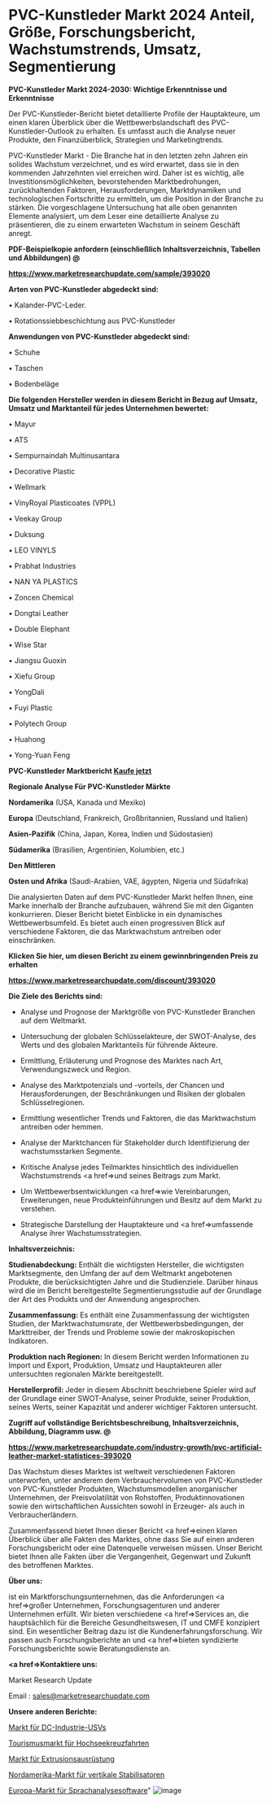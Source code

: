 # PVC-Kunstleder Markt 2024 Anteil, Größe, Forschungsbericht, Wachstumstrends, Umsatz, Segmentierung

<strong>PVC-Kunstleder Markt 2024-2030: Wichtige Erkenntnisse und Erkenntnisse</strong>

Der PVC-Kunstleder-Bericht bietet detaillierte Profile der Hauptakteure, um einen klaren Überblick über die Wettbewerbslandschaft des PVC-Kunstleder-Outlook zu erhalten. Es umfasst auch die Analyse neuer Produkte, den Finanzüberblick, Strategien und Marketingtrends.

PVC-Kunstleder Markt - Die Branche hat in den letzten zehn Jahren ein solides Wachstum verzeichnet, und es wird erwartet, dass sie in den kommenden Jahrzehnten viel erreichen wird. Daher ist es wichtig, alle Investitionsmöglichkeiten, bevorstehenden Marktbedrohungen, zurückhaltenden Faktoren, Herausforderungen, Marktdynamiken und technologischen Fortschritte zu ermitteln, um die Position in der Branche zu stärken. Die vorgeschlagene Untersuchung hat alle oben genannten Elemente analysiert, um dem Leser eine detaillierte Analyse zu präsentieren, die zu einem erwarteten Wachstum in seinem Geschäft anregt.



<strong><b>PDF-Beispielkopie anfordern (einschließlich Inhaltsverzeichnis, Tabellen und Abbildungen) @ </b></strong>

<strong><a href=https://www.marketresearchupdate.com/sample/393020>

<strong>https://www.marketresearchupdate.com/sample/393020</u></a></strong></strong>



<strong>Arten von PVC-Kunstleder abgedeckt sind:</strong>

• Kalander-PVC-Leder.

• Rotationssiebbeschichtung aus PVC-Kunstleder



<strong>Anwendungen von PVC-Kunstleder abgedeckt sind:</strong>

• Schuhe

• Taschen

• Bodenbeläge



<strong>Die folgenden Hersteller werden in diesem Bericht in Bezug auf Umsatz, Umsatz und Marktanteil für jedes Unternehmen bewertet:</strong>

• Mayur

• ATS

• Sempurnaindah Multinusantara

• Decorative Plastic

• Wellmark

• VinyRoyal Plasticoates (VPPL)

• Veekay Group

• Duksung

• LEO VINYLS

• Prabhat Industries

• NAN YA PLASTICS

• Zoncen Chemical

• Dongtai Leather

• Double Elephant

• Wise Star

• Jiangsu Guoxin

• Xiefu Group

• YongDali

• Fuyi Plastic

• Polytech Group

• Huahong

• Yong-Yuan Feng



<strong>PVC-Kunstleder Marktbericht <a href=https://www.marketresearchupdate.com/buynow/393020>Kaufe jetzt</a></strong>



<strong>Regionale Analyse Für PVC-Kunstleder Märkte</strong>



<strong>Nordamerika</strong> (USA, Kanada und Mexiko)



<strong>Europa</strong> (Deutschland, Frankreich, Großbritannien, Russland und Italien)



<strong>Asien-Pazifik</strong> (China, Japan, Korea, Indien und Südostasien)



<strong>Südamerika</strong> (Brasilien, Argentinien, Kolumbien, etc.)



<strong>Den Mittleren</strong> 

<strong>Osten und Afrika</strong> (Saudi-Arabien, VAE, ägypten, Nigeria und Südafrika)

Die analysierten Daten auf dem PVC-Kunstleder Markt helfen Ihnen, eine Marke innerhalb der Branche aufzubauen, während Sie mit den Giganten konkurrieren. Dieser Bericht bietet Einblicke in ein dynamisches Wettbewerbsumfeld. Es bietet auch einen progressiven Blick auf verschiedene Faktoren, die das Marktwachstum antreiben oder einschränken.



<strong>Klicken Sie hier, um diesen Bericht zu einem gewinnbringenden Preis zu erhalten
</strong>

<strong><a href=https://www.marketresearchupdate.com/discount/393020>https://www.marketresearchupdate.com/discount/393020</b></u></strong></a>



<strong>Die Ziele des Berichts sind:</strong>

- Analyse und Prognose der Marktgröße von PVC-Kunstleder Branchen auf dem Weltmarkt.

- Untersuchung der globalen Schlüsselakteure, der SWOT-Analyse, des Werts und des globalen Marktanteils für führende Akteure.

- Ermittlung, Erläuterung und Prognose des Marktes nach Art, Verwendungszweck und Region.

- Analyse des Marktpotenzials und -vorteils, der Chancen und Herausforderungen, der Beschränkungen und Risiken der globalen Schlüsselregionen.

- Ermittlung wesentlicher Trends und Faktoren, die das Marktwachstum antreiben oder hemmen.

- Analyse der Marktchancen für Stakeholder durch Identifizierung der wachstumsstarken Segmente.

- Kritische Analyse jedes Teilmarktes hinsichtlich des individuellen Wachstumstrends <a href=>und</a> seines Beitrags zum Markt.

- Um Wettbewerbsentwicklungen <a href=>wie</a> Vereinbarungen, Erweiterungen, neue Produkteinführungen und Besitz auf dem Markt zu verstehen.

- Strategische Darstellung der Hauptakteure und <a href=>umfas</a>sende Analyse ihrer Wachstumsstrategien.



<strong>Inhaltsverzeichnis:</strong>



<strong>Studienabdeckung:</strong> Enthält die wichtigsten Hersteller, die wichtigsten Marktsegmente, den Umfang der auf dem Weltmarkt angebotenen Produkte, die berücksichtigten Jahre und die Studienziele. Darüber hinaus wird die im Bericht bereitgestellte Segmentierungsstudie auf der Grundlage der Art des Produkts und der Anwendung angesprochen.



<strong>Zusammenfassung:</strong> Es enthält eine Zusammenfassung der wichtigsten Studien, der Marktwachstumsrate, der Wettbewerbsbedingungen, der Markttreiber, der Trends und Probleme sowie der makroskopischen Indikatoren.



<strong>Produktion nach Regionen:</strong> In diesem Bericht werden Informationen zu Import und Export, Produktion, Umsatz und Hauptakteuren aller untersuchten regionalen Märkte bereitgestellt.



<strong>Herstellerprofil:</strong> Jeder in diesem Abschnitt beschriebene Spieler wird auf der Grundlage einer SWOT-Analyse, seiner Produkte, seiner Produktion, seines Werts, seiner Kapazität und anderer wichtiger Faktoren untersucht.



<strong><b>Zugriff auf vollständige Berichtsbeschreibung, Inhaltsverzeichnis, Abbildung, Diagramm usw. @ </b></strong>

<strong><a href=https://www.marketresearchupdate.com/industry-growth/pvc-artificial-leather-market-statistices-393020>https://www.marketresearchupdate.com/industry-growth/pvc-artificial-leather-market-statistices-393020</a></strong>

Das Wachstum dieses Marktes ist weltweit verschiedenen Faktoren unterworfen, unter anderem dem Verbrauchervolumen von PVC-Kunstleder von PVC-Kunstleder Produkten, Wachstumsmodellen anorganischer Unternehmen, der Preisvolatilität von Rohstoffen, Produktinnovationen sowie den wirtschaftlichen Aussichten sowohl in Erzeuger- als auch in Verbraucherländern.

Zusammenfassend bietet Ihnen dieser Bericht <a href=>einen</a> klaren Überblick über alle Fakten des Marktes, ohne dass Sie auf einen anderen Forschungsbericht oder eine Datenquelle verweisen müssen. Unser Bericht bietet Ihnen alle Fakten über die Vergangenheit, Gegenwart und Zukunft des betroffenen Marktes.



<strong>Über uns:</strong>

 ist ein Marktforschungsunternehmen, das die Anforderungen <a href=>großer</a> Unternehmen, Forschungsagenturen und anderer Unternehmen erfüllt. Wir bieten verschiedene <a href=>Services</a> an, die hauptsächlich für die Bereiche Gesundheitswesen, IT und CMFE konzipiert sind. Ein wesentlicher Beitrag dazu ist die Kundenerfahrungsforschung. Wir passen auch Forschungsberichte an und <a href=>bieten</a> syndizierte Forschungsberichte sowie Beratungsdienste an.



<strong><a href=>Kontaktiere uns:</a></strong>

Market Research Update

Email : sales@marketresearchupdate.com



<strong>Unsere anderen Berichte:</strong>

<a href=https://www.linkedin.com/pulse/dc-industrial-ups-market-research-uncovered>Markt für DC-Industrie-USVs</a>

<a href=https://www.linkedin.com/pulse/ocean-cruise-tourism-market-size-trends-consumption>Tourismusmarkt für Hochseekreuzfahrten</a>

<a href=https://www.linkedin.com/pulse/extrusion-equipment-market-2023-remarking-enormous>Markt für Extrusionsausrüstung</a>

<a href=https://www.linkedin.com/pulse/north-america-vertical-stabilizers-market-2030>Nordamerika-Markt für vertikale Stabilisatoren</a>

<a href=https://www.linkedin.com/pulse/europe-speech-analytics-software-market-yhbjc/>Europa-Markt für Sprachanalysesoftware</a>"
![image](https://github.com/Gayatrikarjule/Market-Analysis-360/assets/97346546/20d3410c-448e-4e8e-a959-d3c587a1adfa)
